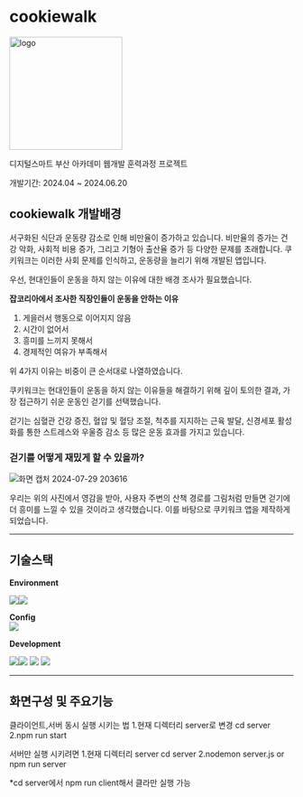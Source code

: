 # cookiewalk
<img src="https://github.com/user-attachments/assets/dd838b43-f07f-4a0e-8627-fcfd102ecd32" alt="logo" width="200" height="200"/>

디지털스마트 부산 아카데미 웹개발 훈력과정 프로젝트 

개발기간: 2024.04 ~ 2024.06.20

## cookiewalk 개발배경


서구화된 식단과 운동량 감소로 인해 비만율이 증가하고 있습니다. 비만율의 증가는 건강 악화, 사회적 비용 증가, 그리고 기형아 출산율 증가 등 다양한 문제를 초래합니다. 쿠키워크는 이러한 사회 문제를 인식하고, 운동량을 늘리기 위해 개발된 앱입니다.


우선, 현대인들이 운동을 하지 않는 이유에 대한 배경 조사가 필요했습니다.


**잡코리아에서 조사한 직장인들이 운동을 안하는 이유**


1. 게을러서 행동으로 이어지지 않음
2. 시간이 없어서
3. 흥미를 느끼지 못해서
4. 경제적인 여유가 부족해서

위 4가지 이유는 비중이 큰 순서대로 나열하였습니다.


쿠키워크는 현대인들이 운동을 하지 않는 이유들을 해결하기 위해 깊이 토의한 결과, 가장 접근하기 쉬운 운동인 걷기를 선택했습니다.

걷기는 심혈관 건강 증진, 혈압 및 혈당 조절, 척추를 지지하는 근육 발달, 신경세포 활성화를 통한 스트레스와 우울증 감소 등 많은 운동 효과를 가지고 있습니다.


### 걷기를 어떻게 재밌게 할 수 있을까?

![화면 캡처 2024-07-29 203616](https://github.com/user-attachments/assets/08d0c071-2203-4d44-b16b-21cab4b15866)

우리는 위의 사진에서 영감을 받아, 사용자 주변의 산책 경로를 그림처럼 만들면 걷기에 더 흥미를 느낄 수 있을 것이라고 생각했습니다. 이를 바탕으로 쿠키워크 앱을 제작하게 되었습니다.


---

## 기술스택
**Environment** 

<img src="https://img.shields.io/badge/Git-F05032?style=for-the-badge&logo=Git&logoColor=white"><img src="https://img.shields.io/badge/GitHub-181717?style=for-the-badge&logo=GitHub&logoColor=white"> 

**Config**  
<img src="https://img.shields.io/badge/npm-CB3837?style=for-the-badge&logo=npm&logoColor=white"> 

**Development** 

<img src="https://img.shields.io/badge/React-61DAFB?style=for-the-badge&logo=React&logoColor=white"><img src="https://img.shields.io/badge/Node.js-339933?style=for-the-badge&logo=Node.js&logoColor=white"> <img src="https://img.shields.io/badge/Supabase-3FCF8E?style=for-the-badge&logo=Supabase&logoColor=white"> <img src="https://img.shields.io/badge/JavaScript-F7DF1E?style=for-the-badge&logo=JavaScripts&logoColor=white"> 

---
## 화면구성 및 주요기능


클라이언트,서버 동시 실행 시키는 법
1.현재 디렉터리 server로 변경 cd server
2.npm run start 

서버만 실행 시키려면
1.현재 디렉터리 server  cd server
2.nodemon server.js    or   npm run server

*cd server에서 npm run client해서 클라만 실행 가능


